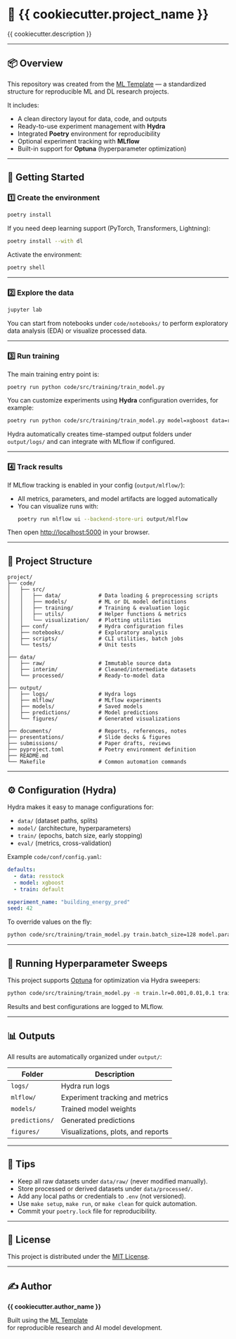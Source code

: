 # 🧠 {{ cookiecutter.project_name }}

{{ cookiecutter.description }}

---

## 📦 Overview

This repository was created from the [ML Template](https://github.com/jainmilan/ml-template) — a standardized structure for reproducible ML and DL research projects.  

It includes:
- A clean directory layout for data, code, and outputs  
- Ready-to-use experiment management with **Hydra**  
- Integrated **Poetry** environment for reproducibility  
- Optional experiment tracking with **MLflow**  
- Built-in support for **Optuna** (hyperparameter optimization)

---

## 🚀 Getting Started

### 1️⃣ Create the environment
```bash
poetry install
```

If you need deep learning support (PyTorch, Transformers, Lightning):
```bash
poetry install --with dl
```

Activate the environment:
```bash
poetry shell
```

---

### 2️⃣ Explore the data
```bash
jupyter lab
```

You can start from notebooks under `code/notebooks/` to perform exploratory data analysis (EDA) or visualize processed data.

---

### 3️⃣ Run training

The main training entry point is:

```bash
poetry run python code/src/training/train_model.py
```

You can customize experiments using **Hydra** configuration overrides, for example:
```bash
poetry run python code/src/training/train_model.py model=xgboost data=resstock train=default
```

Hydra automatically creates time-stamped output folders under `output/logs/` and can integrate with MLflow if configured.

---

### 4️⃣ Track results

If MLflow tracking is enabled in your config (`output/mlflow/`):
- All metrics, parameters, and model artifacts are logged automatically  
- You can visualize runs with:
  ```bash
  poetry run mlflow ui --backend-store-uri output/mlflow
  ```

Then open [http://localhost:5000](http://localhost:5000) in your browser.

---

## 📂 Project Structure

```
project/
├── code/
│   ├── src/
│   │   ├── data/            # Data loading & preprocessing scripts
│   │   ├── models/          # ML or DL model definitions
│   │   ├── training/        # Training & evaluation logic
│   │   ├── utils/           # Helper functions & metrics
│   │   └── visualization/   # Plotting utilities
│   ├── conf/                # Hydra configuration files
│   ├── notebooks/           # Exploratory analysis
│   ├── scripts/             # CLI utilities, batch jobs
│   └── tests/               # Unit tests
│
├── data/
│   ├── raw/                 # Immutable source data
│   ├── interim/             # Cleaned/intermediate datasets
│   └── processed/           # Ready-to-model data
│
├── output/
│   ├── logs/                # Hydra logs
│   ├── mlflow/              # MLflow experiments
│   ├── models/              # Saved models
│   ├── predictions/         # Model predictions
│   └── figures/             # Generated visualizations
│
├── documents/               # Reports, references, notes
├── presentations/           # Slide decks & figures
├── submissions/             # Paper drafts, reviews
├── pyproject.toml           # Poetry environment definition
├── README.md
└── Makefile                 # Common automation commands
```

---

## ⚙️ Configuration (Hydra)

Hydra makes it easy to manage configurations for:
- `data/` (dataset paths, splits)
- `model/` (architecture, hyperparameters)
- `train/` (epochs, batch size, early stopping)
- `eval/` (metrics, cross-validation)

Example `code/conf/config.yaml`:
```yaml
defaults:
  - data: resstock
  - model: xgboost
  - train: default

experiment_name: "building_energy_pred"
seed: 42
```

To override values on the fly:
```bash
python code/src/training/train_model.py train.batch_size=128 model.params.max_depth=5
```

---

## 🧮 Running Hyperparameter Sweeps

This project supports [Optuna](https://optuna.org/) for optimization via Hydra sweepers:

```bash
python code/src/training/train_model.py -m train.lr=0.001,0.01,0.1 train.batch_size=32,64
```

Results and best configurations are logged to MLflow.

---

## 📊 Outputs

All results are automatically organized under `output/`:

| Folder | Description |
|---------|--------------|
| `logs/` | Hydra run logs |
| `mlflow/` | Experiment tracking and metrics |
| `models/` | Trained model weights |
| `predictions/` | Generated predictions |
| `figures/` | Visualizations, plots, and reports |

---

## 🧠 Tips

- Keep all raw datasets under `data/raw/` (never modified manually).  
- Store processed or derived datasets under `data/processed/`.  
- Add any local paths or credentials to `.env` (not versioned).  
- Use `make setup`, `make run`, or `make clean` for quick automation.  
- Commit your `poetry.lock` file for reproducibility.

---

## 🧾 License

This project is distributed under the [MIT License](LICENSE).

---

## ✍️ Author

**{{ cookiecutter.author_name }}**

Built using the [ML Template](https://github.com/jainmilan/ml-template)  
for reproducible research and AI model development.